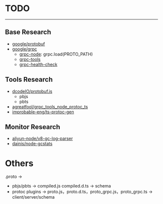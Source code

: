 # TODO

---

## Base Research
* [google/protobuf](https://github.com/google/protobuf)
* [google/grpc](https://grpc.io/grpc/node/grpc.html)
  * [grpc-node](https://github.com/grpc/grpc-node): grpc.load(PROTO_PATH)
  * [grpc-tools](https://www.npmjs.com/package/grpc-tools)
  * [grpc-health-check](https://www.npmjs.com/package/grpc-health-check)

## Tools Research

* [dcodeIO/protobuf.js](https://github.com/dcodeIO/ProtoBuf.js)
  * pbjs
  * pbts
* [agreatfool/grpc_tools_node_protoc_ts](https://github.com/agreatfool/grpc_tools_node_protoc_ts)
* [improbable-eng/ts-protoc-gen](https://github.com/improbable-eng/ts-protoc-gen)

## Monitor Research

* [aliyun-node/v8-gc-log-parser](https://github.com/aliyun-node/v8-gc-log-parser)
* [dainis/node-gcstats](https://github.com/dainis/node-gcstats)

# Others

.proto ->

* pbjs/pbts -> compiled.js compiled.d.ts -> schema
* protoc plugins -> proto.js，proto.d.ts，proto_grpc.js，proto_grpc.ts -> client/server/schema